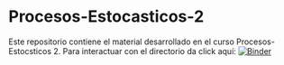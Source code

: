 # Procesos-Estocasticos-2
Este repositorio contiene el material desarrollado en el curso Procesos-Estocsticos 2. Para interactuar con el directorio da click aquí:
[![Binder](https://mybinder.org/badge_logo.svg)](https://mybinder.org/v2/gh/CamiVasz/Procesos-Estocasticos-2/master)
